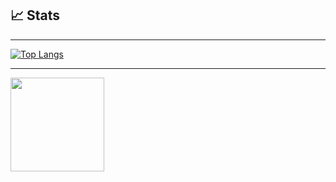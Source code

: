 

## &#x1f4c8; Stats

----
[![Top Langs](https://github-readme-stats.vercel.app/api/top-langs/?username=w0l6&layout=compact&theme=omni&show_icons=true)](https://github.com/Wolf-py)

----
 <img height="150em" src="https://github-readme-stats.vercel.app/api?username=w0l6&show_icons=true&hide_border=true&theme=tokyonight"/>
